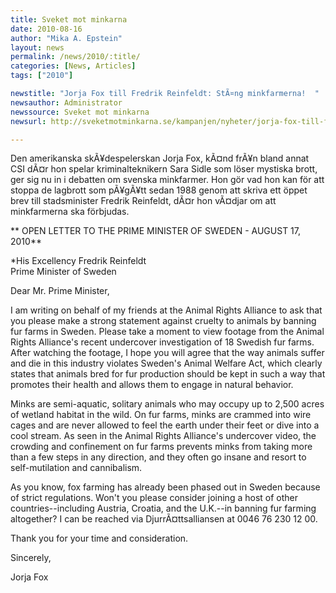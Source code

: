 ```yaml
---
title: Sveket mot minkarna
date: 2010-08-16
author: "Mika A. Epstein"
layout: news
permalink: /news/2010/:title/
categories: [News, Articles]
tags: ["2010"]

newstitle: "Jorja Fox till Fredrik Reinfeldt: StÃ¤ng minkfarmerna!  "
newsauthor: Administrator  
newssource: Sveket mot minkarna  
newsurl: http://sveketmotminkarna.se/kampanjen/nyheter/jorja-fox-till-fredrik-reinfeldt-stÃ¤ng-minkfarmerna  

---
```


Den amerikanska skÃ¥despelerskan Jorja Fox, kÃ¤nd frÃ¥n bland annat CSI dÃ¤r hon spelar kriminalteknikern Sara Sidle som löser mystiska brott, ger sig nu in i debatten om svenska minkfarmer. Hon gör vad hon kan för att stoppa de lagbrott som pÃ¥gÃ¥tt sedan 1988 genom att skriva ett öppet brev till stadsminister Fredrik Reinfeldt, dÃ¤r hon vÃ¤djar om att minkfarmerna ska förbjudas.

** OPEN LETTER TO THE PRIME MINISTER OF SWEDEN - AUGUST 17, 2010**

*His Excellency Fredrik Reinfeldt  
Prime Minister of Sweden</p> 

Dear Mr. Prime Minister,

I am writing on behalf of my friends at the Animal Rights Alliance to ask that you please make a strong statement against cruelty to animals by banning fur farms in Sweden. Please take a moment to view footage from the Animal Rights Alliance's recent undercover investigation of 18 Swedish fur farms. After watching the footage, I hope you will agree that the way animals suffer and die in this industry violates Sweden's Animal Welfare Act, which clearly states that animals bred for fur production should be kept in such a way that promotes their health and allows them to engage in natural behavior.

Minks are semi-aquatic, solitary animals who may occupy up to 2,500 acres of wetland habitat in the wild. On fur farms, minks are crammed into wire cages and are never allowed to feel the earth under their feet or dive into a cool stream. As seen in the Animal Rights Alliance's undercover video, the crowding and confinement on fur farms prevents minks from taking more than a few steps in any direction, and they often go insane and resort to self-mutilation and cannibalism.

As you know, fox farming has already been phased out in Sweden because of strict regulations. Won't you please consider joining a host of other countries--including Austria, Croatia, and the U.K.--in banning fur farming altogether? I can be reached via DjurrÃ¤ttsalliansen at 0046 76 230 12 00.

Thank you for your time and consideration.

Sincerely,

Jorja Fox</em>  
